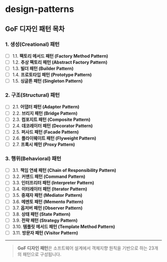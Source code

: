# design-patterns

## GoF 디자인 패턴 목차

### 1. 생성(Creational) 패턴

- [ ] 1.1. **팩토리 메서드 패턴 (Factory Method Pattern)**
- [ ] 1.2. **추상 팩토리 패턴 (Abstract Factory Pattern)**
- [ ] 1.3. **빌더 패턴 (Builder Pattern)**
- [ ] 1.4. **프로토타입 패턴 (Prototype Pattern)**
- [ ] 1.5. **싱글톤 패턴 (Singleton Pattern)**

### 2. 구조(Structural) 패턴

- [ ] 2.1. **어댑터 패턴 (Adapter Pattern)**
- [ ] 2.2. **브리지 패턴 (Bridge Pattern)**
- [ ] 2.3. **컴포지트 패턴 (Composite Pattern)**
- [ ] 2.4. **데코레이터 패턴 (Decorator Pattern)**
- [ ] 2.5. **퍼사드 패턴 (Facade Pattern)**
- [ ] 2.6. **플라이웨이트 패턴 (Flyweight Pattern)**
- [ ] 2.7. **프록시 패턴 (Proxy Pattern)**

### 3. 행위(Behavioral) 패턴

- [ ] 3.1. **책임 연쇄 패턴 (Chain of Responsibility Pattern)**
- [ ] 3.2. **커맨드 패턴 (Command Pattern)**
- [ ] 3.3. **인터프리터 패턴 (Interpreter Pattern)**
- [ ] 3.4. **이터레이터 패턴 (Iterator Pattern)**
- [ ] 3.5. **중재자 패턴 (Mediator Pattern)**
- [ ] 3.6. **메멘토 패턴 (Memento Pattern)**
- [ ] 3.7. **옵저버 패턴 (Observer Pattern)**
- [ ] 3.8. **상태 패턴 (State Pattern)**
- [ ] 3.9. **전략 패턴 (Strategy Pattern)**
- [ ] 3.10. **템플릿 메서드 패턴 (Template Method Pattern)**
- [ ] 3.11. **방문자 패턴 (Visitor Pattern)**

---

> **GoF 디자인 패턴**은 소프트웨어 설계에서 객체지향 원칙을 기반으로 하는 23개의 패턴으로 구성됩니다.
